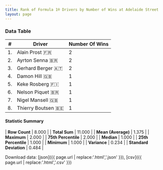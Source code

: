 ```yaml
---
title: Rank of Formula 1® Drivers by Number of Wins at Adelaide Street Circuit
layout: page
---
```


<canvas id="chart" width="400" height="180"></canvas>
<script>
var data = {
    "datasets": [
        {
            "backgroundColor": [
                "#f3a935",
                "#f3a935",
                "#f3a935",
                "#f3a935",
                "#f3a935",
                "#f3a935",
                "#f3a935",
                "#f3a935"
            ],
            "borderColor": [
                "#f68639",
                "#f68639",
                "#f68639",
                "#f68639",
                "#f68639",
                "#f68639",
                "#f68639",
                "#f68639"
            ],
            "borderWidth": 1,
            "data": [
                2.0,
                2.0,
                2.0,
                1.0,
                1.0,
                1.0,
                1.0,
                1.0
            ],
            "label": "Number Of Wins"
        }
    ],
    "labels": [
        "Alain Prost",
        "Ayrton Senna",
        "Gerhard Berger",
        "Damon Hill",
        "Keke Rosberg",
        "Nelson Piquet",
        "Nigel Mansell",
        "Thierry Boutsen"
    ]
};
var options = {
  legend: {
    display: false
  },
  scales: {
    xAxes: [{
      ticks: {
        beginAtZero: true,
        maxRotation: 180,
        display: window.innerWidth > 800
      }
    }],
    yAxes: [{
      ticks: {
        beginAtZero: true
      }
    }]
  },
  onResize: function(chart, size) {
    chart.options.scales.xAxes[0].ticks.display = size.width > 800;
  }
};
var chart = new Chart("chart", {
    data: data,
    type: 'bar',
    options: options
});
</script>



### Data Table

| # | Driver | Number Of Wins |
|--|--|--|
| 1. | Alain Prost 🇫🇷 | 2 |
| 2. | Ayrton Senna 🇧🇷 | 2 |
| 3. | Gerhard Berger 🇦🇹 | 2 |
| 4. | Damon Hill 🇬🇧 | 1 |
| 5. | Keke Rosberg 🇫🇮 | 1 |
| 6. | Nelson Piquet 🇧🇷 | 1 |
| 7. | Nigel Mansell 🇬🇧 | 1 |
| 8. | Thierry Boutsen 🇧🇪 | 1 |

#### Statistic Summary

| **Row Count** | 8.000 |
| **Total Sum** | 11.000 |
| **Mean (Average)** | 1.375 |
| **Maximum** | 2.000 |
| **75th Percentile** | 2.000 |
| **Median** | 1.000 |
| **25th Percentile** | 1.000 |
| **Minimum** | 1.000 |
| **Variance** | 0.234 |
| **Standard Deviation** | 0.484 |

Download data: [json]({{ page.url | replace:'.html','.json' }}), [csv]({{ page.url | replace:'.html','.csv' }})
